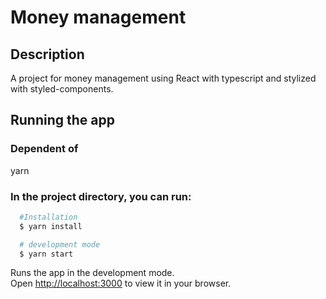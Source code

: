 # Money management  

## Description
A project for money management using React with typescript and stylized with styled-components.

## Running the app

### Dependent of 
yarn

### In the project directory, you can run:

```bash
  #Installation
  $ yarn install

  # development mode
  $ yarn start
```

Runs the app in the development mode. \
Open [http://localhost:3000](http://localhost:3000) to view it in your browser.
